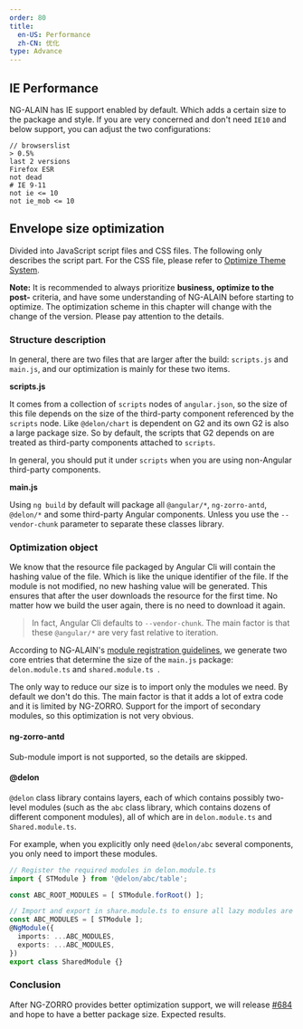 ```yaml
---
order: 80
title:
  en-US: Performance
  zh-CN: 优化
type: Advance
---
```


## IE Performance

NG-ALAIN has IE support enabled by default. Which adds a certain size to the package and style. If you are very concerned and don't need `IE10` and below support, you can adjust the two configurations:

```
// browserslist
> 0.5%
last 2 versions
Firefox ESR
not dead
# IE 9-11
not ie <= 10
not ie_mob <= 10
```

## Envelope size optimization

Divided into JavaScript script files and CSS files. The following only describes the script part. For the CSS file, please refer to [Optimize Theme System](/theme/performance).

**Note:** It is recommended to always prioritize **business, optimize to the post-** criteria, and have some understanding of NG-ALAIN before starting to optimize. The optimization scheme in this chapter will change with the change of the version. Please pay attention to the details.

### Structure description

In general, there are two files that are larger after the build: `scripts.js` and `main.js`, and our optimization is mainly for these two items.

**scripts.js**

It comes from a collection of `scripts` nodes of `angular.json`, so the size of this file depends on the size of the third-party component referenced by the `scripts` node. Like `@delon/chart` is dependent on G2 and its own G2 is also a large package size. So by default, the scripts that G2 depends on are treated as third-party components attached to `scripts`.

In general, you should put it under `scripts` when you are using non-Angular third-party components.

**main.js**

Using `ng build` by default will package all `@angular/*`, `ng-zorro-antd`, `@delon/*` and some third-party Angular components. Unless you use the `--vendor-chunk` parameter to separate these classes library.

### Optimization object

We know that the resource file packaged by Angular Cli will contain the hashing value of the file. Which is like the unique identifier of the file. If the module is not modified, no new hashing value will be generated. This ensures that after the user downloads the resource for the first time. No matter how we build the user again, there is no need to download it again.

> In fact, Angular Cli defaults to `--vendor-chunk`. The main factor is that these `@angular/*` are very fast relative to iteration.

According to NG-ALAIN's [module registration guidelines](/docs/module), we generate two core entries that determine the size of the `main.js` package: `delon.module.ts` and `shared.module.ts `.

The only way to reduce our size is to import only the modules we need. By default we don't do this. The main factor is that it adds a lot of extra code and it is limited by NG-ZORRO. Support for the import of secondary modules, so this optimization is not very obvious.

#### ng-zorro-antd

Sub-module import is not supported, so the details are skipped.

#### @delon

`@delon` class library contains layers, each of which contains possibly two-level modules (such as the `abc` class library, which contains dozens of different component modules), all of which are in `delon.module.ts` and ` Shared.module.ts`.

For example, when you explicitly only need `@delon/abc` several components, you only need to import these modules.

```ts
// Register the required modules in delon.module.ts
import { STModule } from '@delon/abc/table';

const ABC_ROOT_MODULES = [ STModule.forRoot() ];

// Import and export in share.module.ts to ensure all lazy modules are valid
const ABC_MODULES = [ STModule ];
@NgModule({
  imports: ...ABC_MODULES,
  exports: ...ABC_MODULES,
})
export class SharedModule {}
```

### Conclusion

After NG-ZORRO provides better optimization support, we will release [#684](https://github.com/ng-alain/ng-alain/pull/684) and hope to have a better package size. Expected results.
